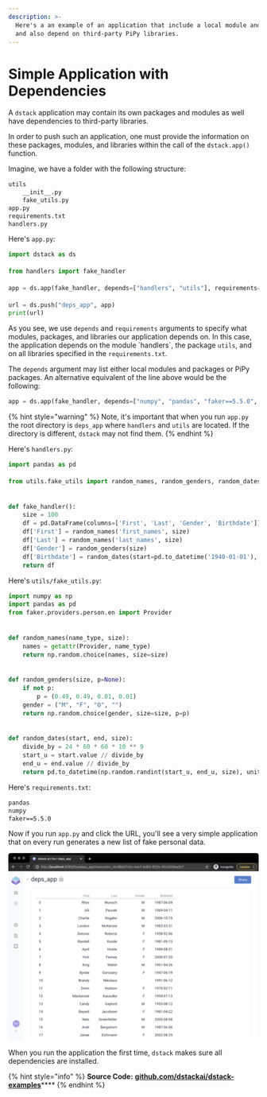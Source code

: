 ```yaml
---
description: >-
  Here's a an example of an application that include a local module and package,
  and also depend on third-party PiPy libraries.
---
```


# Simple Application with Dependencies

A `dstack` application may contain its own packages and modules as well have dependencies to third-party libraries.

In order to push such an application, one must provide the information on these packages, modules, and libraries within the call of the `dstack.app()` function.

Imagine, we have a folder with the following structure:

```text
utils
    __init__.py
    fake_utils.py
app.py
requirements.txt
handlers.py
```

 Here's `app.py`:

```python
import dstack as ds

from handlers import fake_handler

app = ds.app(fake_handler, depends=["handlers", "utils"], requirements="requirements.txt")

url = ds.push("deps_app", app)
print(url)
```

 As you see, we use `depends` and `requirements` arguments to specify what modules, packages, and libraries our application depends on. In this case, the application depends on the module \`handlers\`, the package `utils`, and on all libraries specified in the `requirements.txt`.

The `depends` argument may list either local modules and packages or PiPy packages. An alternative equivalent of the line above would be the following:

```python
app = ds.app(fake_handler, depends=["numpy", "pandas", "faker==5.5.0", "handlers", "utils"])
```

{% hint style="warning" %}
Note, it's important that when you run `app.py` the root directory is `deps_app` where `handlers` and `utils` are located. If the directory is different, `dstack` may not find them.
{% endhint %}

Here's `handlers.py`:

```python
import pandas as pd

from utils.fake_utils import random_names, random_genders, random_dates


def fake_handler():
    size = 100
    df = pd.DataFrame(columns=['First', 'Last', 'Gender', 'Birthdate'])
    df['First'] = random_names('first_names', size)
    df['Last'] = random_names('last_names', size)
    df['Gender'] = random_genders(size)
    df['Birthdate'] = random_dates(start=pd.to_datetime('1940-01-01'), end=pd.to_datetime('2008-01-01'), size=size)
    return df
```

 Here's `utils/fake_utils.py`:

```python
import numpy as np
import pandas as pd
from faker.providers.person.en import Provider


def random_names(name_type, size):
    names = getattr(Provider, name_type)
    return np.random.choice(names, size=size)


def random_genders(size, p=None):
    if not p:
        p = (0.49, 0.49, 0.01, 0.01)
    gender = ("M", "F", "O", "")
    return np.random.choice(gender, size=size, p=p)


def random_dates(start, end, size):
    divide_by = 24 * 60 * 60 * 10 ** 9
    start_u = start.value // divide_by
    end_u = end.value // divide_by
    return pd.to_datetime(np.random.randint(start_u, end_u, size), unit="D")
```

 Here's `requirements.txt`:

```text
pandas
numpy
faker==5.5.0
```

 Now if you run `app.py` and click the URL, you'll see a very simple application that on every run generates a new list of fake personal data.

![](../.gitbook/assets/screenshot-2021-01-13-at-09.21.36.png)

When you run the application the first time, `dstack` makes sure all dependencies are installed.

{% hint style="info" %}
**Source Code:** [**github.com/dstackai/dstack-examples**](https://github.com/dstackai/dstack-examples/tree/master/deps_app)\*\*\*\*
{% endhint %}

